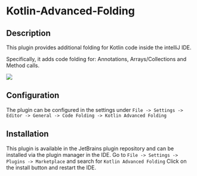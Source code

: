 # Kotlin-Advanced-Folding

## Description
This plugin provides additional folding for Kotlin code inside the intelliJ IDE. 

Specifically, it adds code folding for: Annotations, Arrays/Collections and Method calls.

![](https://github.com/jmechamFD/Kotlin-Advanced-Folding/tree/main/src/main/resources/assets/Kotlin-Advanced-Folding-Example.gif)

## Configuration
The plugin can be configured in the settings under `File -> Settings -> Editor -> General -> Code Folding -> Kotlin Advanced Folding`

## Installation

This plugin is available in the JetBrains plugin repository and can be installed via the plugin manager in the IDE.
Go to `File -> Settings -> Plugins -> Marketplace` and search for `Kotlin Advanced Folding`
Click on the install button and restart the IDE.